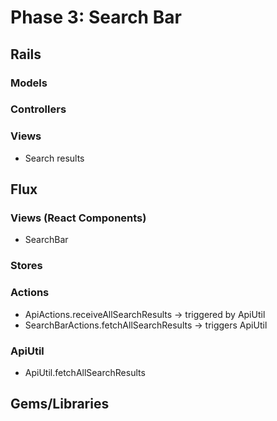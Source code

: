 # Phase 3: Search Bar

## Rails
### Models

### Controllers

### Views
* Search results

## Flux
### Views (React Components)
* SearchBar

### Stores

### Actions
* ApiActions.receiveAllSearchResults -> triggered by ApiUtil
* SearchBarActions.fetchAllSearchResults -> triggers ApiUtil

### ApiUtil
* ApiUtil.fetchAllSearchResults

## Gems/Libraries
